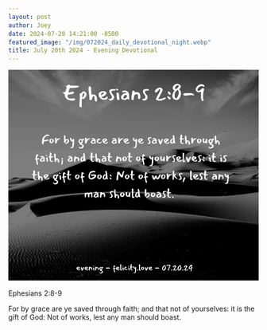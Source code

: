 ```yaml
---
layout: post
author: Joey
date: 2024-07-20 14:21:00 -0500
featured_image: "/img/072024_daily_devotional_night.webp"
title: July 20th 2024 - Evening Devotional
---
```


[![July 20th 2024 - Evening Devotional](/img/072024_daily_devotional_night.webp)](/img/072024_daily_devotional_night.webp)

<!-- verse -->

Ephesians 2:8-9

For by grace are ye saved through faith; and that not of yourselves: it is the gift of God: Not of works, lest any man should boast. 



<!-- ad / promo -->
<!-- <hr> 

Please consider purchasing a mug to support the page by clicking the image below, thank you!

[![June 19th 2024 - Evening Devotional - Mug](/img/mugs/061124_morning_mug.webp)](https://www.joeybrinkman.com/shop) -->